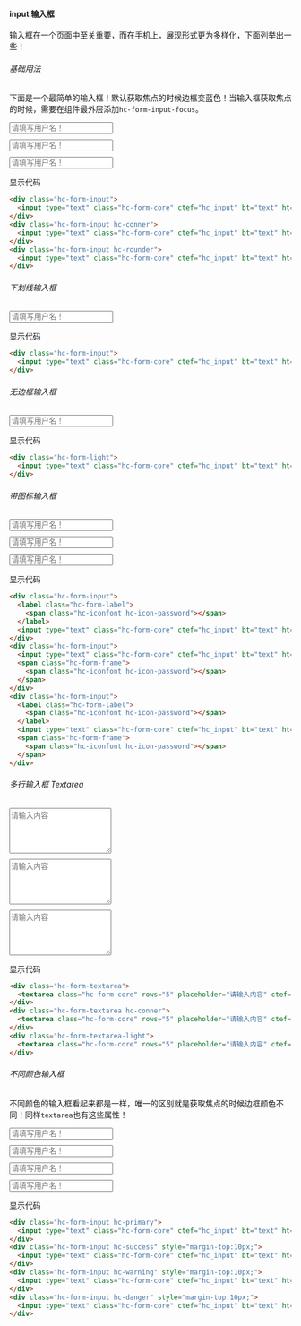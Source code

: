 #### input 输入框
输入框在一个页面中至关重要，而在手机上，展现形式更为多样化，下面列举出一些！
###### 基础用法
下面是一个最简单的输入框！默认获取焦点的时候边框变蓝色！当输入框获取焦点的时候，需要在组件最外层添加`hc-form-input-focus`。
<div class="code-pre">
  <div class="hc-form-input">
    <input type="text" class="hc-form-core" ctef="hc_input" bt="text" ht="input" md="name" placeholder="请填写用户名！">
  </div>
  <div class="hc-form-input hc-conner" style="margin-top:10px;">
    <input type="text" class="hc-form-core" ctef="hc_input" bt="text" ht="input" md="name" placeholder="请填写用户名！">
  </div>
  <div class="hc-form-input hc-rounder" style="margin-top:10px;">
    <input type="text" class="hc-form-core" ctef="hc_input" bt="text" ht="input" md="name" placeholder="请填写用户名！">
  </div>
</div>
<p class="source">显示代码</p>

``` html
<div class="hc-form-input">
  <input type="text" class="hc-form-core" ctef="hc_input" bt="text" ht="input" md="name" placeholder="请填写用户名！">
</div>
<div class="hc-form-input hc-conner">
  <input type="text" class="hc-form-core" ctef="hc_input" bt="text" ht="input" md="name" placeholder="请填写用户名！">
</div>
<div class="hc-form-input hc-rounder">
  <input type="text" class="hc-form-core" ctef="hc_input" bt="text" ht="input" md="name" placeholder="请填写用户名！">
</div>
```
###### 下划线输入框
<div class="code-pre">
  <div class="hc-form-input-subline">
    <input type="text" class="hc-form-core" ctef="hc_input" bt="text" ht="input" md="name" placeholder="请填写用户名！">
  </div>
</div>
<p class="source">显示代码</p>

``` html
<div class="hc-form-input">
  <input type="text" class="hc-form-core" ctef="hc_input" bt="text" ht="input" md="name" placeholder="请填写用户名！">
</div>
```
###### 无边框输入框
<div class="code-pre">
  <div class="hc-form-input-light">
    <input type="text" class="hc-form-core" ctef="hc_input" bt="text" ht="input" md="name" placeholder="请填写用户名！">
  </div>
</div>
<p class="source">显示代码</p>

``` html
<div class="hc-form-light">
  <input type="text" class="hc-form-core" ctef="hc_input" bt="text" ht="input" md="name" placeholder="请填写用户名！">
</div>
```
###### 带图标输入框

<div class="code-pre">
  <div class="hc-form-input">
    <label class="hc-form-label">
      <span class="hc-iconfont hc-icon-password"></span>
    </label>
    <input type="text" class="hc-form-core" ctef="hc_input" bt="text" ht="input" md="name" placeholder="请填写用户名！">
  </div>
  <div class="hc-form-input" style="margin-top:10px;">
    <input type="text" class="hc-form-core" ctef="hc_input" bt="text" ht="input" md="name" placeholder="请填写用户名！">
    <span class="hc-form-frame">
      <span class="hc-iconfont hc-icon-password"></span>
    </span>
  </div>
  <div class="hc-form-input" style="margin-top:10px;">
    <label class="hc-form-label">
      <span class="hc-iconfont hc-icon-password"></span>
    </label>
    <input type="text" class="hc-form-core" ctef="hc_input" bt="text" ht="input" md="name" placeholder="请填写用户名！">
    <span class="hc-form-frame">
      <span class="hc-iconfont hc-icon-password"></span>
    </span>
  </div>
</div>
<p class="source">显示代码</p>

``` html
<div class="hc-form-input">
  <label class="hc-form-label">
    <span class="hc-iconfont hc-icon-password"></span>
  </label>
  <input type="text" class="hc-form-core" ctef="hc_input" bt="text" ht="input" md="name" placeholder="请填写用户名！">
</div>
<div class="hc-form-input">
  <input type="text" class="hc-form-core" ctef="hc_input" bt="text" ht="input" md="name" placeholder="请填写用户名！">
  <span class="hc-form-frame">
    <span class="hc-iconfont hc-icon-password"></span>
  </span>
</div>
<div class="hc-form-input">
  <label class="hc-form-label">
    <span class="hc-iconfont hc-icon-password"></span>
  </label>
  <input type="text" class="hc-form-core" ctef="hc_input" bt="text" ht="input" md="name" placeholder="请填写用户名！">
  <span class="hc-form-frame">
    <span class="hc-iconfont hc-icon-password"></span>
  </span>
</div>
```
###### 多行输入框 Textarea
<div class="code-pre">
  <div class="hc-form-textarea">
    <textarea class="hc-form-core" rows="5" placeholder="请输入内容" ctef="hc_textarea" md="name" bt="text" ht="input"></textarea>
  </div>
  <div class="hc-form-textarea hc-conner" style="margin-top:10px;">
    <textarea class="hc-form-core" rows="5" placeholder="请输入内容" ctef="hc_textarea" md="name" bt="text" ht="input"></textarea>
  </div>
  <div class="hc-form-textarea-light" style="margin-top:10px;">
    <textarea class="hc-form-core" rows="5" placeholder="请输入内容" ctef="hc_textarea" md="name" bt="text" ht="input"></textarea>
  </div>
</div>
<p class="source">显示代码</p>

``` html
<div class="hc-form-textarea">
  <textarea class="hc-form-core" rows="5" placeholder="请输入内容" ctef="hc_textarea" md="name" bt="text" ht="input"></textarea>
</div>
<div class="hc-form-textarea hc-conner">
  <textarea class="hc-form-core" rows="5" placeholder="请输入内容" ctef="hc_textarea" md="name" bt="text" ht="input"></textarea>
</div>
<div class="hc-form-textarea-light">
  <textarea class="hc-form-core" rows="5" placeholder="请输入内容" ctef="hc_textarea" md="name" bt="text" ht="input"></textarea>
</div>
```
###### 不同颜色输入框
不同颜色的输入框看起来都是一样，唯一的区别就是获取焦点的时候边框颜色不同！同样`textarea`也有这些属性！
<div class="code-pre">
  <div class="hc-form-input hc-primary">
    <input type="text" class="hc-form-core" ctef="hc_input" bt="text" ht="input" md="name" placeholder="请填写用户名！">
  </div>
  <div class="hc-form-input hc-success" style="margin-top:10px;">
    <input type="text" class="hc-form-core" ctef="hc_input" bt="text" ht="input" md="name" placeholder="请填写用户名！">
  </div>
  <div class="hc-form-input hc-warning" style="margin-top:10px;">
    <input type="text" class="hc-form-core" ctef="hc_input" bt="text" ht="input" md="name" placeholder="请填写用户名！">
  </div>
  <div class="hc-form-input hc-danger" style="margin-top:10px;">
    <input type="text" class="hc-form-core" ctef="hc_input" bt="text" ht="input" md="name" placeholder="请填写用户名！">
  </div>
</div>
<p class="source">显示代码</p>

``` html
<div class="hc-form-input hc-primary">
  <input type="text" class="hc-form-core" ctef="hc_input" bt="text" ht="input" md="name" placeholder="请填写用户名！">
</div>
<div class="hc-form-input hc-success" style="margin-top:10px;">
  <input type="text" class="hc-form-core" ctef="hc_input" bt="text" ht="input" md="name" placeholder="请填写用户名！">
</div>
<div class="hc-form-input hc-warning" style="margin-top:10px;">
  <input type="text" class="hc-form-core" ctef="hc_input" bt="text" ht="input" md="name" placeholder="请填写用户名！">
</div>
<div class="hc-form-input hc-danger" style="margin-top:10px;">
  <input type="text" class="hc-form-core" ctef="hc_input" bt="text" ht="input" md="name" placeholder="请填写用户名！">
</div>
```